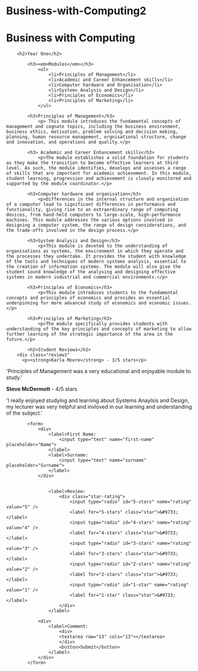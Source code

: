 # Business-with-Computing2
<!DOCTYPE html>
<html>
<head>
	<title>Year One</title>
	<link rel="stylesheet" type="text/css" href="yearone.css">
</head>
<body>
	<h1>Business with Computing</h1>

		<h2>Year One</h2>

			<h3><em>Modules</em></h3>
				<ul>
					<li>Principles of Management</li>
					<li>Academic and Career Enhancement skills</li>
					<li>Computer hardware and Organisation</li>
					<li>Systems Analysis and Design</li>
					<li>Principles of Economics</li>
					<li>Principles of Marketing</li>
				</ul>

			<h3>Principles of Management</h3>
				<p> This module introduces the fundamental concepts of management and cognate topics, including the business environment, business ethics, motivation, problem solving and decision making, planning, human resource management, orgnisational structure, change and innovation, and operations and quality.</p>

			<h3> Academic and Career Enhancement skills</h3>
				<p>The module establishes a solid foundation for students as they make the transition to become effective learners at third level. As such, the module identifies, develops and assesses a range of skills that are important for academic achievement. In this module, student learning, progression and achievement is closely monitored and supported by the module coordinator.</p>

			<h3>Computer hardware and organisation</h3>
				<p>Differences in the internal structure and organisation of a computer lead to significant differences in performance and functionality, giving rise to an extraordinary range of computing devices, from hand-held computers to large-scale, high-performance machines. This module addresses the various options involved in designing a computer system, the range of design considerations, and the trade-offs involved in the design process.</p>

			<h3>System Analysis and Design</h3>
				<p>This module is devoted to the understanding of organisations as systems, the environment in which they operate and the processes they undertake. It provides the student with knowledge of the tools and techniques of modern systems analysis, essential to the creation of information systems. The module will also give the student sound knowledge of the analysing and designing effective systems in modern industrial and commercial environments.</p>

			<h3>Principles of Economics</h3>
				<p>This module introduces students to the fundamental concepts and principles of economics and provides an essential underpinning for more advanced study of economics and economic issues.</p>

			<h3>Principles of Marketing</h3>
				<p>The module specifically provides students with understanding of the key principles and concepts of marketing to allow further learning of the strategic importance of the area in the future.</p>

			<h2>Student Reviews</h2>
        <div class="review1"
          <p><strong>Karla Moore</strong> - 3/5 stars</p>
  <p>'Principles of Management was a  very educational and enjoyable module to study.'</p>
  <p><strong>Steve McDermott</strong> - 4/5 stars</p>
  <p>'I really enjoyed studying and learning about Systems Anaylsis and Design, my lecturer was very helpful and invloved in our learning and understanding of the subject.'
    
			<form>
				<div>
					<label>First Name:
						<input type="text" name="first-name" placeholder="Name">
					</label>
					<label>Surname:
						<input type="text" name="surname" placeholder="Surname">
					</label>
				</div>

			
					<label>Review:
						<div class="star-rating">
  							<input type="radio" id="5-stars" name="rating" value="5" />
  							<label for="5-stars" class="star">&#9733;</label>
  							<input type="radio" id="4-stars" name="rating" value="4" />
  							<label for="4-stars" class="star">&#9733;</label>
  							<input type="radio" id="3-stars" name="rating" value="3" />
 						 	<label for="3-stars" class="star">&#9733;</label>
  							<input type="radio" id="2-stars" name="rating" value="2" />
  							<label for="2-stars" class="star">&#9733;</label>
  							<input type="radio" id="1-star" name="rating" value="1" />
  							<label for="1-star" class="star">&#9733;</label>
						</div>
					</label>
				
				<div>
					<label>Comment:
						<div>
						<textarea row="13" cols="13"></textarea>
						</div>
						<button>Submit</button>
					</label>
				</div>
			</form>

</body>
</html>
